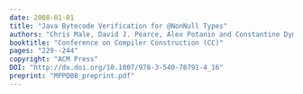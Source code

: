 ```yaml
---
date: 2008-01-01
title: "Java Bytecode Verification for @NonNull Types"
authors: "Chris Male, David J. Pearce, Alex Potanin and Constantine Dymnikov"
booktitle: "Conference on Compiler Construction (CC)"
pages: "229--244"
copyright: "ACM Press"
DOI: "http://dx.doi.org/10.1007/978-3-540-78791-4_16"
preprint: "MPPD08_preprint.pdf"
---
```



